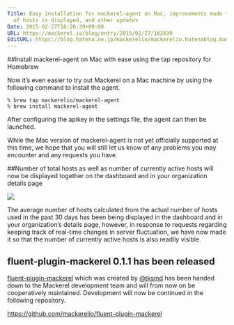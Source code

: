 ```yaml
---
Title: Easy installation for mackerel-agent on Mac, improvements made to how the number
  of hosts is displayed, and other updates
Date: 2015-02-27T16:26:39+09:00
URL: https://mackerel.io/blog/entry/2015/02/27/162639
EditURL: https://blog.hatena.ne.jp/mackerelio/mackerelio.hatenablog.mackerel.io/atom/entry/8454420450085800435
---
```


##Install mackerel-agent on Mac with ease using the tap repository for Homebrew

Now it’s even easier to try out Mackerel on a Mac machine by using the following command to install the agent.

    % brew tap mackerelio/mackerel-agent
    % brew install mackerel-agent

After configuring the apikey in the settings file, the agent can then be launched.

While the Mac version of mackerel-agent is not yet officially supported at this time, we hope that you will still let us know of any problems you may encounter and any requests you have.

##Number of total hosts as well as number of currently active hosts will now be displayed together on the dashboard and in your organization details page

![](https://cdn-ak.f.st-hatena.com/images/fotolife/m/mackerelio/20150804/20150804164443.png)

The average number of hosts calculated from the actual number of hosts used in the past 30 days has been being displayed in the dashboard and in your organization’s details page, however, in response to requests regarding keeping track of real-time changes in server fluctuation, we have now made it so that the number of currently active hosts is also readily visible.

## fluent-plugin-mackerel 0.1.1 has been released

[fluent-plugin-mackerel](https://rubygems.org/gems/fluent-plugin-mackerel) which was created by [@tksmd](https://github.com/tksmd) has been handed down to the Mackerel development team and will from now on be cooperatively maintained. Development will now be continued in the following repository.

https://github.com/mackerelio/fluent-plugin-mackerel
